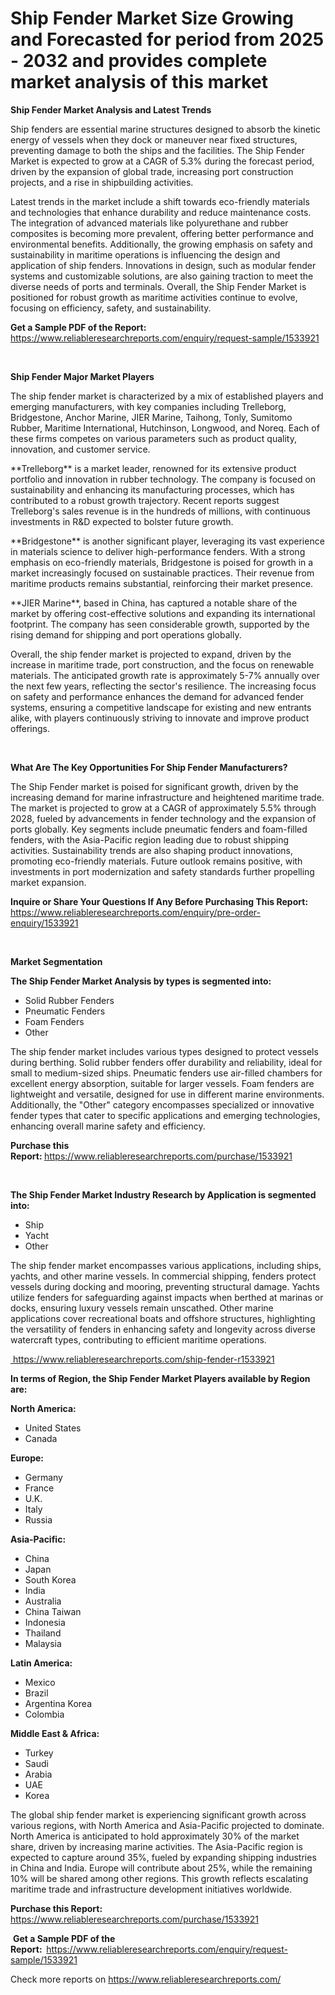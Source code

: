 <p><h1>Ship Fender Market Size Growing and Forecasted for period from 2025 - 2032 and provides complete market analysis of this market</h1></p><p><strong>Ship Fender Market Analysis and Latest Trends</strong></p>
<p><p>Ship fenders are essential marine structures designed to absorb the kinetic energy of vessels when they dock or maneuver near fixed structures, preventing damage to both the ships and the facilities. The Ship Fender Market is expected to grow at a CAGR of 5.3% during the forecast period, driven by the expansion of global trade, increasing port construction projects, and a rise in shipbuilding activities. </p><p>Latest trends in the market include a shift towards eco-friendly materials and technologies that enhance durability and reduce maintenance costs. The integration of advanced materials like polyurethane and rubber composites is becoming more prevalent, offering better performance and environmental benefits. Additionally, the growing emphasis on safety and sustainability in maritime operations is influencing the design and application of ship fenders. Innovations in design, such as modular fender systems and customizable solutions, are also gaining traction to meet the diverse needs of ports and terminals. Overall, the Ship Fender Market is positioned for robust growth as maritime activities continue to evolve, focusing on efficiency, safety, and sustainability.</p></p>
<p><strong>Get a Sample PDF of the Report:&nbsp;</strong> <a href="https://www.reliableresearchreports.com/enquiry/request-sample/1533921?utm_campaign=2109&utm_medium=2&utm_source=Github&utm_content=ia&utm_term=17022025&utm_id=ship-fender">https://www.reliableresearchreports.com/enquiry/request-sample/1533921</a></p>
<p>&nbsp;</p>
<p><strong>Ship Fender Major Market Players</strong></p>
<p><p>The ship fender market is characterized by a mix of established players and emerging manufacturers, with key companies including Trelleborg, Bridgestone, Anchor Marine, JIER Marine, Taihong, Tonly, Sumitomo Rubber, Maritime International, Hutchinson, Longwood, and Noreq. Each of these firms competes on various parameters such as product quality, innovation, and customer service.</p><p>**Trelleborg** is a market leader, renowned for its extensive product portfolio and innovation in rubber technology. The company is focused on sustainability and enhancing its manufacturing processes, which has contributed to a robust growth trajectory. Recent reports suggest Trelleborg's sales revenue is in the hundreds of millions, with continuous investments in R&D expected to bolster future growth.</p><p>**Bridgestone** is another significant player, leveraging its vast experience in materials science to deliver high-performance fenders. With a strong emphasis on eco-friendly materials, Bridgestone is poised for growth in a market increasingly focused on sustainable practices. Their revenue from maritime products remains substantial, reinforcing their market presence.</p><p>**JIER Marine**, based in China, has captured a notable share of the market by offering cost-effective solutions and expanding its international footprint. The company has seen considerable growth, supported by the rising demand for shipping and port operations globally.</p><p>Overall, the ship fender market is projected to expand, driven by the increase in maritime trade, port construction, and the focus on renewable materials. The anticipated growth rate is approximately 5-7% annually over the next few years, reflecting the sector's resilience. The increasing focus on safety and performance enhances the demand for advanced fender systems, ensuring a competitive landscape for existing and new entrants alike, with players continuously striving to innovate and improve product offerings.</p></p>
<p>&nbsp;</p>
<p><strong>What Are The Key Opportunities For Ship Fender Manufacturers?</strong></p>
<p><p>The Ship Fender market is poised for significant growth, driven by the increasing demand for marine infrastructure and heightened maritime trade. The market is projected to grow at a CAGR of approximately 5.5% through 2028, fueled by advancements in fender technology and the expansion of ports globally. Key segments include pneumatic fenders and foam-filled fenders, with the Asia-Pacific region leading due to robust shipping activities. Sustainability trends are also shaping product innovations, promoting eco-friendly materials. Future outlook remains positive, with investments in port modernization and safety standards further propelling market expansion.</p></p>
<p><strong>Inquire or Share Your Questions If Any Before Purchasing This Report:</strong> <a href="https://www.reliableresearchreports.com/enquiry/pre-order-enquiry/1533921?utm_campaign=2109&utm_medium=2&utm_source=Github&utm_content=ia&utm_term=17022025&utm_id=ship-fender">https://www.reliableresearchreports.com/enquiry/pre-order-enquiry/1533921</a></p>
<p>&nbsp;</p>
<p><strong>Market Segmentation</strong></p>
<p><strong>The Ship Fender Market Analysis by types is segmented into:</strong></p>
<p><ul><li>Solid Rubber Fenders</li><li>Pneumatic Fenders</li><li>Foam Fenders</li><li>Other</li></ul></p>
<p><p>The ship fender market includes various types designed to protect vessels during berthing. Solid rubber fenders offer durability and reliability, ideal for small to medium-sized ships. Pneumatic fenders use air-filled chambers for excellent energy absorption, suitable for larger vessels. Foam fenders are lightweight and versatile, designed for use in different marine environments. Additionally, the "Other" category encompasses specialized or innovative fender types that cater to specific applications and emerging technologies, enhancing overall marine safety and efficiency.</p></p>
<p><strong>Purchase this Report:&nbsp;</strong><a href="https://www.reliableresearchreports.com/purchase/1533921?utm_campaign=2109&utm_medium=2&utm_source=Github&utm_content=ia&utm_term=17022025&utm_id=ship-fender">https://www.reliableresearchreports.com/purchase/1533921</a></p>
<p>&nbsp;</p>
<p><strong>The Ship Fender Market Industry Research by Application is segmented into:</strong></p>
<p><ul><li>Ship</li><li>Yacht</li><li>Other</li></ul></p>
<p><p>The ship fender market encompasses various applications, including ships, yachts, and other marine vessels. In commercial shipping, fenders protect vessels during docking and mooring, preventing structural damage. Yachts utilize fenders for safeguarding against impacts when berthed at marinas or docks, ensuring luxury vessels remain unscathed. Other marine applications cover recreational boats and offshore structures, highlighting the versatility of fenders in enhancing safety and longevity across diverse watercraft types, contributing to efficient maritime operations.</p></p>
<p><a href="https://www.reliableresearchreports.com/ship-fender-r1533921?utm_campaign=2109&utm_medium=2&utm_source=Github&utm_content=ia&utm_term=17022025&utm_id=ship-fender">&nbsp;https://www.reliableresearchreports.com/ship-fender-r1533921</a></p>
<p><strong>In terms of Region, the Ship Fender Market Players available by Region are:</strong></p>
<p>
    <p> <strong> North America: </strong>
        <ul>
            <li>United States</li>
            <li>Canada</li>
        </ul>
        </p> 
    <p> <strong> Europe: </strong>
        <ul>
            <li>Germany</li>
            <li>France</li>
            <li>U.K.</li>
            <li>Italy</li>
            <li>Russia</li>
        </ul>
        </p> 
    <p> <strong> Asia-Pacific: </strong>
        <ul>
            <li>China</li>
            <li>Japan</li>
            <li>South Korea</li>
            <li>India</li>
            <li>Australia</li>
            <li>China Taiwan</li>
            <li>Indonesia</li>
            <li>Thailand</li>
            <li>Malaysia</li>
        </ul>
        </p> 
    <p> <strong> Latin America: </strong>
        <ul>
            <li>Mexico</li>
            <li>Brazil</li>
            <li>Argentina Korea</li>
            <li>Colombia</li>
        </ul>
        </p> 
    <p> <strong> Middle East & Africa: </strong>
        <ul>
            <li>Turkey</li>
            <li>Saudi</li>
            <li>Arabia</li>
            <li>UAE</li>
            <li>Korea</li>
        </ul>
    </p>
    </p>
<p><p>The global ship fender market is experiencing significant growth across various regions, with North America and Asia-Pacific projected to dominate. North America is anticipated to hold approximately 30% of the market share, driven by increasing marine activities. The Asia-Pacific region is expected to capture around 35%, fueled by expanding shipping industries in China and India. Europe will contribute about 25%, while the remaining 10% will be shared among other regions. This growth reflects escalating maritime trade and infrastructure development initiatives worldwide.</p></p>
<p><strong>Purchase this Report: </strong><a href="https://www.reliableresearchreports.com/purchase/1533921?utm_campaign=2109&utm_medium=2&utm_source=Github&utm_content=ia&utm_term=17022025&utm_id=ship-fender">https://www.reliableresearchreports.com/purchase/1533921</a></p>
<p>&nbsp;<strong>Get a Sample PDF of the Report:&nbsp;&nbsp;</strong><a href="https://www.reliableresearchreports.com/enquiry/request-sample/1533921?utm_campaign=2109&utm_medium=2&utm_source=Github&utm_content=ia&utm_term=17022025&utm_id=ship-fender">https://www.reliableresearchreports.com/enquiry/request-sample/1533921</a></p>
<p><strong></strong></p>
<p>Check more reports on <a href="https://www.reliableresearchreports.com/?utm_campaign=2109&utm_medium=2&utm_source=Github&utm_content=ia&utm_term=17022025&utm_id=ship-fender">https://www.reliableresearchreports.com/</a></p>